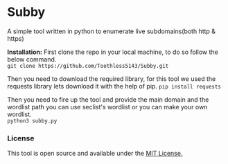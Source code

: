 # Subby
A simple tool written in python to enumerate live subdomains(both http & https)

**Installation:**
First clone the repo in your local machine, to do so follow the below command. <br>
`git clone https://github.com/Toothless5143/Subby.git`

Then you need to download the required library, for this tool we used the requests library lets download it with the help of pip.
`pip install requests`

Then you need to fire up the tool and provide the main domain and the wordlist path you can use seclist's wordlist or you can make your own wordlist.<br>
`python3 subby.py`

### License
This tool is open source and available under the [MIT License.](/LICENSE)
